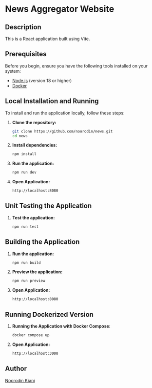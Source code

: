 # News Aggregator Website

## Description

This is a React application built using Vite.

## Prerequisites

Before you begin, ensure you have the following tools installed on your system:

- [Node.js](https://nodejs.org/) (version 18 or higher)
- [Docker](https://www.docker.com/get-started)

## Local Installation and Running

To install and run the application locally, follow these steps:

1. **Clone the repository:**
   ```bash
   git clone https://github.com/noorodin/news.git
   cd news
   ```
2. **Install dependencies:**

   ```bash
   npm install
   ```

3. **Run the application:**

   ```bash
   npm run dev
   ```

4. **Open Application:**

   ```bash
   http://localhost:8080
   ```

## Unit Testing the Application

1. **Test the application:**

   ```bash
   npm run test
   ```

## Building the Application

1. **Run the application:**

   ```bash
   npm run build
   ```

2. **Preview the application:**

   ```bash
   npm run preview
   ```

3. **Open Application:**

   ```bash
   http://localhost:8080
   ```

## Running Dockerized Version

1. **Running the Application with Docker Compose:**

   ```bash
   docker compose up
   ```

2. **Open Application:**

   ```bash
   http://localhost:3000
   ```

## Author

[Noorodin Kiani](https://www.linkedin.com/in/noorodin-kiani-25373487/)
